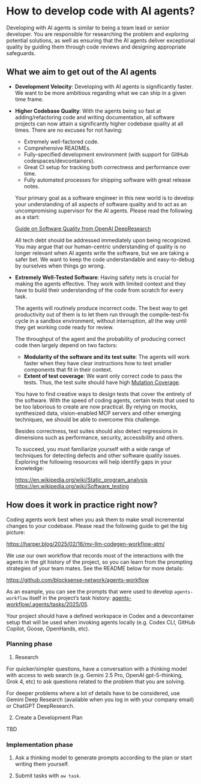 # How to develop code with AI agents?

Developing with AI agents is similar to being a team lead or senior developer. You are responsible for researching the problem and exploring potential solutions, as well as ensuring that the AI agents deliver exceptional quality by guiding them through code reviews and designing appropriate safeguards.

## What we aim to get out of the AI agents

- **Development Velocity**: Developing with AI agents is significantly faster. We want to be more ambitious regarding what we can ship in a given time frame.

- **Higher Codebase Quality**: With the agents being so fast at adding/refactoring code and writing documentation, all software projects can now attain a significantly higher codebase quality at all times. There are no excuses for not having:
  - Extremely well-factored code.
  - Comprehensive READMEs.
  - Fully-specified development environment (with support for GitHub codespaces/devcontainers).
  - Great CI setup for tracking both correctness and performance over time.
  - Fully automated processes for shipping software with great release notes.

  Your primary goal as a software engineer in this new world is to develop your understanding of all aspects of software quality and to act as an uncompromising supervisor for the AI agents. Please read the following as a start:

  [Guide on Software Quality from OpenAI DeepResearch](https://chatgpt.com/share/68332152-0750-8009-846d-1e1dd017fac3#:~:text=Report%20content)

  All tech debt should be addressed immediately upon being recognized. You may argue that our human-centric understanding of quality is no longer relevant when AI agents write the software, but we are taking a safer bet. We want to keep the code understandable and easy-to-debug by ourselves when things go wrong.

- **Extremely Well-Tested Software**: Having safety nets is crucial for making the agents effective. They work with limited context and they have to build their understanding of the code from scratch for every task.

  The agents will routinely produce incorrect code. The best way to get productivity out of them is to let them run through the compile-test-fix cycle in a sandbox environment, without interruption, all the way until they get working code ready for review.

  The throughput of the agent and the probability of producing correct code then largely depend on two factors:
  - **Modularity of the software and its test suite**: The agents will work faster when they have clear instructions how to test smaller components that fit in their context.
  - **Extent of test coverage**: We want only correct code to pass the tests. Thus, the test suite should have high [Mutation Coverage](https://en.wikipedia.org/wiki/Mutation_testing).

  You have to find creative ways to design tests that cover the entirety of the software. With the speed of coding agents, certain tests that used to be too laborious to create are now practical. By relying on mocks, synthesized data, vision-enabled MCP servers and other emerging techniques, we should be able to overcome this challenge.

  Besides correctness, test suites should also detect regressions in dimensions such as performance, security, accessibility and others.

  To succeed, you must familiarize yourself with a wide range of techniques for detecting defects and other software quality issues. Exploring the following resources will help identify gaps in your knowledge:

  <https://en.wikipedia.org/wiki/Static_program_analysis>
  <https://en.wikipedia.org/wiki/Software_testing>

## How does it work in practice right now?

Coding agents work best when you ask them to make small incremental changes to your codebase. Please read the following guide to get the big picture:

<https://harper.blog/2025/02/16/my-llm-codegen-workflow-atm/>

We use our own workflow that records most of the interactions with the agents in the git history of the project, so you can learn from the prompting strategies of your team mates. See the README below for more details:

<https://github.com/blocksense-network/agents-workflow>

As an example, you can see the prompts that were used to develop `agents-workflow` itself in the project’s task history: [agents-workflow/.agents/tasks/2025/05](https://github.com/blocksense-network/agents-workflow/tree/main/.agents/tasks/2025/05).

Your project should have a defined workspace in Codex and a devcontainer setup that will be used when invoking agents locally (e.g. Codex CLI, GitHub Copilot, Goose, OpenHands, etc).

### Planning phase

1. Research

For quicker/simpler questions, have a conversation with a thinking model with access to web search (e.g. Gemini 2.5 Pro, OpenAI gpt-5-thinking, Grok 4, etc) to ask questions related to the problem that you are solving.

For deeper problems where a lot of details have to be considered, use Gemini Deep Research (available when you log in with your company email) or ChatGPT DeepResearch.

2. Create a Development Plan

TBD

### Implementation phase

1. Ask a thinking model to generate prompts according to the plan or start writing them yourself.

2. Submit tasks with `aw task`.

